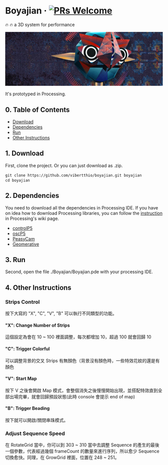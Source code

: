 # Boyajian &middot; [![PRs Welcome](https://img.shields.io/badge/PRs-welcome-brightgreen.svg?style=flat-square)](http://makeapullrequest.com)

:fire: :fire: a 3D system for performance

![demo](./assets/images/banner.jpg)

It's prototyped in Processing.

## 0. Table of Contents  
- [Download](#1-download)
- [Dependencies](#2-dependencies)
- [Run](#3-run)
- [Other Instructions](#3-other-instructinos)

## 1. Download

First, clone the project. Or you can just download as .zip.
```
git clone https://github.com/vibertthio/boyajian.git boyajian
cd boyajian
```

## 2. Dependencies
You need to download all the dependencies in Processing IDE.
If you have on idea how to download Processing libraries, you can follow the [instruction](https://github.com/processing/processing/wiki/How-to-Install-a-Contributed-Library) in Processing's wiki page.


- [controlP5](https://github.com/sojamo/controlp5)
- [oscP5](http://www.sojamo.de/libraries/oscP5/)
- [PeasyCam](https://github.com/jdf/peasycam)
- [Geomerative](http://www.ricardmarxer.com/geomerative/)

## 3. Run

Second, open the file ./Boyajian/Boyajian.pde with your processing IDE.

## 4. Other Instructions

### Strips Control
按下大寫的 "X", "C", "V", "B" 可以執行不同類型的功能。

#### "X": Change Number of Strips
這個設定為會在 10 ~ 100 裡面調整，每次都增加 10，超過 100 就會回歸 10
#### "C": Trigger Colorful
可以調整背景的交叉 Strips 有無顏色（背景沒有顏色時，一些特效花紋的還是有顏色
#### "V": Start Map
按下 V 之後會開啟 Map 模式，會整個消失之後慢慢開始出現，並搭配特效直到全部出場完畢，就會回歸預設狀態(此時 console 會提示 end of map)
#### "B": Trigger Beading
按下就可以開啟/關閉串珠模式。

### Adjust Sequence Speed
在 RotateGrid 當中，你可以到 303 ~ 310 當中去調整 Sequence 的產生的最後一個參數，代表經過幾個 frameCount 的數量來進行序列，所以愈少 Sequence 切換愈快。同理，在 GrowGrid 裡面，位置在 248 ~ 251。

